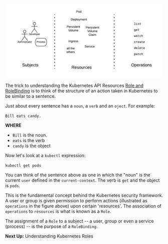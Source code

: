 ![Subjects Resources Operations](https://github.com/reselbob/k8sassets/blob/master/rbac/images/RBAC-items.jpeg?raw=true)

The trick to understanding the Kubernetes API Resources [Role and RoleBinding](https://kubernetes.io/docs/reference/access-authn-authz/rbac/)
is to think of the structure of an action taken in Kubernetes to be similar to a sentence.

Just about every sentence has a `noun`, a `verb` and an `oject`. For example:

`Bill eats candy.`

**WHERE**

* `Bill` is the noun.
* `eats` is the verb
* `candy` is the object

Now let's look at a `kubectl` expression:

`kubectl get pods`

You can think of the sentence above as one in which the "noun" is the current `user` defined
in the `current-context`. The verb is `get` and the object is `pods`.

This is the fundamental concept behind the Kubernetes security framework. A user or group
is given permission to perform actions (illustrated as `operations` in the figure above) upon
certain 'resources'. The association of `operations` to `resources` is what is known as a `Role`.

The assignment of a `Role` to a subject -- a user, group or even a service (process) 
-- is the purpose of a `RoleBinding`.

 **Next Up:** Understanding Kubernetes Roles